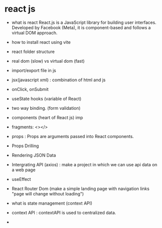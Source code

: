 # react js 

- what is react 
React.js is a JavaScript library for building user interfaces.<br>
Developed by Facebook (Meta), it is component-based and follows a virtual DOM approach.<br>
- how to install react using vite 

- react folder structure 

- real dom (slow) vs virtual dom (fast) 

- import/export file in js 

- jsx(javascript xml) : combination of html and js 
- onClick, onSubmit

- useState hooks (variable of React)

- two way binding. (form validation) 

- components (heart of React js) imp 

- fragments: <></>

- props : Props are arguments passed into React components.
- Props Drilling 

- Rendering JSON Data 

- Intergrating API (axios) : make a project in which we can use api data on a web page 

- useEffect 

- React Router Dom (make a simple landing page with navigation links "page will change without loading")

- what is state management (context API)
- context API : contextAPI is used to centralized data. 

- 


